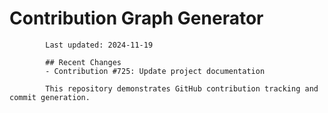 # Contribution Graph Generator
            
            Last updated: 2024-11-19
            
            ## Recent Changes
            - Contribution #725: Update project documentation
            
            This repository demonstrates GitHub contribution tracking and commit generation.
        